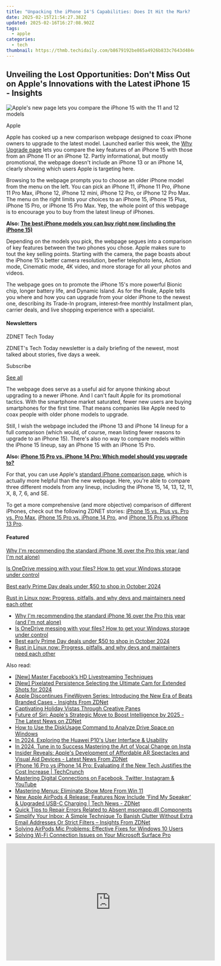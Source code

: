 ```yaml
---
title: "Unpacking the iPhone 14'S Capabilities: Does It Hit the Mark? | Tech Analysis on ZDNET"
date: 2025-02-15T21:54:27.382Z
updated: 2025-02-16T16:27:08.902Z
tags:
  - apple
categories:
  - tech
thumbnail: https://thmb.techidaily.com/b8679192be865a4926b833c7643d484e4a5289f4dc9b662f4833af51354f1cda.jpg
---
```


## Unveiling the Lost Opportunities: Don't Miss Out on Apple's Innovations with the Latest iPhone 15 - Insights

![Apple's new page lets you compare the iPhone 15 with the 11 and 12 models](https://www.zdnet.com/a/img/resize/697248e08e4c86f81b229afb62b264cd0bb172dc/2024/03/27/adf95394-715b-4911-a043-a925524574d9/image-top-apple-wants-you-to-know-what-youre-missing-by-not-upgrading-to-an-iphone-15.jpg?auto=webp&width=1280)

Apple

Apple has cooked up a new comparison webpage designed to coax iPhone owners to upgrade to the latest model. Launched earlier this week, the [Why Upgrade page](https://www.apple.com/iphone/why-upgrade/) lets you compare the key features of an iPhone 15 with those from an iPhone 11 or an iPhone 12\. Partly informational, but mostly promotional, the webpage doesn't include an iPhone 13 or an iPhone 14, clearly showing which users Apple is targeting here.

Browsing to the webpage prompts you to choose an older iPhone model from the menu on the left. You can pick an iPhone 11, iPhone 11 Pro, iPhone 11 Pro Max, iPhone 12, iPhone 12 mini, iPhone 12 Pro, or iPhone 12 Pro Max. The menu on the right limits your choices to an iPhone 15, iPhone 15 Plus, iPhone 15 Pro, or iPhone 15 Pro Max. Yep, the whole point of this webpage is to encourage you to buy from the latest lineup of iPhones. 

**Also: [The best iPhone models you can buy right now (including the iPhone 15)](https://www.zdnet.com/article/best-iphone/)**

Depending on the models you pick, the webpage segues into a comparison of key features between the two phones you chose. Apple makes sure to tout the key selling points. Starting with the camera, the page boasts about the iPhone 15's better camera resolution, beefier telephoto lens, Action mode, Cinematic mode, 4K video, and more storage for all your photos and videos.

The webpage goes on to promote the iPhone 15's more powerful Bionic chip, longer battery life, and Dynamic Island. As for the finale, Apple tells you where and how you can upgrade from your older iPhone to the newest one, describing its Trade-In program, interest-free monthly Installment plan, carrier deals, and live shopping experience with a specialist.

#### Newsletters

ZDNET Tech Today

ZDNET's Tech Today newsletter is a daily briefing of the newest, most talked about stories, five days a week.

 Subscribe

[See all](https://www.zdnet.com/newsletters/)

The webpage does serve as a useful aid for anyone thinking about upgrading to a newer iPhone. And I can't fault Apple for its promotional tactics. With the smartphone market saturated, fewer new users are buying smartphones for the first time. That means companies like Apple need to coax people with older phone models to upgrade.

Still, I wish the webpage included the iPhone 13 and iPhone 14 lineup for a full comparison (which would, of course, mean listing fewer reasons to upgrade to an iPhone 15). There's also no way to compare models within the iPhone 15 lineup, say an iPhone 15 with an iPhone 15 Pro.

**Also: [iPhone 15 Pro vs. iPhone 14 Pro: Which model should you upgrade to?](https://www.zdnet.com/article/iphone-15-pro-vs-iphone-14-pro/)**

For that, you can use Apple's [standard iPhone comparison page](https://www.apple.com/iphone/compare/), which is actually more helpful than the new webpage. Here, you're able to compare three different models from any lineup, including the iPhone 15, 14, 13, 12, 11, X, 8, 7, 6, and SE.

To get a more comprehensive (and more objective) comparison of different iPhones, check out the following ZDNET stories: [iPhone 15 vs. Plus vs. Pro vs. Pro Max](https://www.zdnet.com/article/new-iphone-15-models-compared-iphone-15-vs-plus-vs-pro-vs-pro-max/), [iPhone 15 Pro vs. iPhone 14 Pro](https://www.zdnet.com/article/iphone-15-pro-vs-iphone-14-pro/), and [iPhone 15 Pro vs iPhone 13 Pro](https://www.zdnet.com/article/iphone-15-pro-vs-iphone-13-pro-should-you-upgrade-to-the-newest-model/).

#### Featured

[Why I'm recommending the standard iPhone 16 over the Pro this year (and I'm not alone)](https://www.zdnet.com/article/why-im-recommending-the-standard-iphone-16-over-the-pro-this-year-and-im-not-alone/ "Why I'm recommending the standard iPhone 16 over the Pro this year (and I'm not alone)")

[Is OneDrive messing with your files? How to get your Windows storage under control](https://www.zdnet.com/article/is-onedrive-messing-with-your-files-how-to-get-your-windows-storage-under-control/ "Is OneDrive messing with your files? How to get your Windows storage under control")

[Best early Prime Day deals under $50 to shop in October 2024](https://www.zdnet.com/article/best-early-prime-day-deals-under-50/ "Best early Prime Day deals under $50 to shop in October 2024")

[Rust in Linux now: Progress, pitfalls, and why devs and maintainers need each other](https://www.zdnet.com/article/rust-in-linux-now-progress-pitfalls-and-why-devs-and-maintainers-need-each-other/ "Rust in Linux now: Progress, pitfalls, and why devs and maintainers need each other")

* [Why I'm recommending the standard iPhone 16 over the Pro this year (and I'm not alone)](https://www.zdnet.com/article/why-im-recommending-the-standard-iphone-16-over-the-pro-this-year-and-im-not-alone/ "Why I'm recommending the standard iPhone 16 over the Pro this year (and I'm not alone)")
* [Is OneDrive messing with your files? How to get your Windows storage under control](https://www.zdnet.com/article/is-onedrive-messing-with-your-files-how-to-get-your-windows-storage-under-control/ "Is OneDrive messing with your files? How to get your Windows storage under control")
* [Best early Prime Day deals under $50 to shop in October 2024](https://www.zdnet.com/article/best-early-prime-day-deals-under-50/ "Best early Prime Day deals under $50 to shop in October 2024")
* [Rust in Linux now: Progress, pitfalls, and why devs and maintainers need each other](https://www.zdnet.com/article/rust-in-linux-now-progress-pitfalls-and-why-devs-and-maintainers-need-each-other/ "Rust in Linux now: Progress, pitfalls, and why devs and maintainers need each other")

<ins class="adsbygoogle"
     style="display:block"
     data-ad-format="autorelaxed"
     data-ad-client="ca-pub-7571918770474297"
     data-ad-slot="1223367746"></ins>

<ins class="adsbygoogle"
     style="display:block"
     data-ad-client="ca-pub-7571918770474297"
     data-ad-slot="8358498916"
     data-ad-format="auto"
     data-full-width-responsive="true"></ins>

<span class="atpl-alsoreadstyle">Also read:</span>
<div><ul>
<li><a href="https://facebook-video-recording.techidaily.com/new-master-facebooks-hd-livestreaming-techniques/"><u>[New] Master Facebook’s HD Livestreaming Techniques</u></a></li>
<li><a href="https://fox-info.techidaily.com/new-pixelated-persistence-selecting-the-ultimate-cam-for-extended-shots-for-2024/"><u>[New] Pixelated Persistence Selecting the Ultimate Cam for Extended Shots for 2024</u></a></li>
<li><a href="https://techtrends.techidaily.com/apple-discontinues-finewoven-series-introducing-the-new-era-of-beats-branded-cases-insights-from-zdnet/"><u>Apple Discontinues FineWoven Series: Introducing the New Era of Beats Branded Cases - Insights From ZDNet</u></a></li>
<li><a href="https://win11-tips.techidaily.com/captivating-holiday-vistas-through-creative-panes/"><u>Captivating Holiday Vistas Through Creative Panes</u></a></li>
<li><a href="https://techtrends.techidaily.com/future-of-siri-apples-strategic-move-to-boost-intelligence-by-2025-the-latest-news-on-zdnet/"><u>Future of Siri: Apple's Strategic Move to Boost Intelligence by 2025 - The Latest News on ZDNet</u></a></li>
<li><a href="https://windows11.techidaily.com/how-to-use-the-diskusage-command-to-analyze-drive-space-on-windows/"><u>How to Use the DiskUsage Command to Analyze Drive Space on Windows</u></a></li>
<li><a href="https://some-knowledge.techidaily.com/in-2024-exploring-the-huawei-p10s-user-interface-and-usability/"><u>In 2024, Exploring the Huawei P10's User Interface & Usability</u></a></li>
<li><a href="https://instagram-video-recordings.techidaily.com/in-2024-tune-in-to-success-mastering-the-art-of-vocal-change-on-insta/"><u>In 2024, Tune in to Success Mastering the Art of Vocal Change on Insta</u></a></li>
<li><a href="https://techtrends.techidaily.com/insider-reveals-apples-development-of-affordable-ar-spectacles-and-visual-aid-devices-latest-news-from-zdnet/"><u>Insider Reveals: Apple's Development of Affordable AR Spectacles and Visual Aid Devices - Latest News From ZDNet</u></a></li>
<li><a href="https://techtrends.techidaily.com/iphone-16-pro-vs-iphone-14-pro-evaluating-if-the-new-tech-justifies-the-cost-increase-techcrunch/"><u>IPhone 16 Pro vs iPhone 14 Pro: Evaluating if the New Tech Justifies the Cost Increase | TechCrunch</u></a></li>
<li><a href="https://win-forum.techidaily.com/mastering-digital-connections-on-facebook-twitter-instagram-and-youtube/"><u>Mastering Digital Connections on Facebook, Twitter, Instagram & YouTube</u></a></li>
<li><a href="https://win11.techidaily.com/mastering-menus-eliminate-show-more-from-win-11/"><u>Mastering Menus: Eliminate Show More From Win 11</u></a></li>
<li><a href="https://techtrends.techidaily.com/new-apple-airpods-4-release-features-now-include-find-my-speaker-and-upgraded-usb-c-charging-tech-news-zdnet/"><u>New Apple AirPods 4 Release: Features Now Include 'Find My Speaker' & Upgraded USB-C Charging | Tech News - ZDNet</u></a></li>
<li><a href="https://techtrends.techidaily.com/quick-tips-to-repair-errors-related-to-absent-msomappdll-components/"><u>Quick Tips to Repair Errors Related to Absent msomapp.dll Components</u></a></li>
<li><a href="https://techtrends.techidaily.com/simplify-your-inbox-a-simple-technique-to-banish-clutter-without-extra-email-addresses-or-strict-filters-insights-from-zdnet/"><u>Simplify Your Inbox: A Simple Technique To Banish Clutter Without Extra Email Addresses Or Strict Filters – Insights From ZDNet</u></a></li>
<li><a href="https://sound-issues.techidaily.com/solving-airpods-mic-problems-effective-fixes-for-windows-10-users/"><u>Solving AirPods Mic Problems: Effective Fixes for Windows 10 Users</u></a></li>
<li><a href="https://techtrends.techidaily.com/solving-wi-fi-connection-issues-on-your-microsoft-surface-pro/"><u>Solving Wi-Fi Connection Issues on Your Microsoft Surface Pro</u></a></li>
</ul></div>

<!-- affiliate ads begin -->
<iframe width="560" height="315" src="https://www.youtube.com/embed/rBnnLFJbvr4?si=LlHYrYlOBp7NLMec" title="YouTube video player" frameborder="0" allow="accelerometer; autoplay; clipboard-write; encrypted-media; gyroscope; picture-in-picture; web-share" referrerpolicy="strict-origin-when-cross-origin" allowfullscreen></iframe>
<!-- affiliate ads end -->

